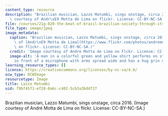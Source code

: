 ```yaml
---
content_type: resource
description: "Brazilian musician, Lazzo Matumbi, sings onstage, circa 2016. (Image\
  \ courtesy of Andr\xE9 Motta de Lima on flickr. License: CC-BY-NC-SA.)"
file: /courses/21g-820-the-beat-of-brazil-brazilian-society-through-its-music-fall-2016/f9bf45f1ef280a6cc4025cb3a3bddf27_21G-820f16.jpg
file_type: image/jpeg
image_metadata:
  caption: "Brazilian musician, Lazzo Matumbi, sings onstage, circa 2016. (Image courtesy\
    \ of [Andr\xE9 Motta de Lima](https://www.flickr.com/photos/andremottadelima/25359050736/in/photolist-ECTLhG-qYjDye-ipWDBK-ipVL8p-imQHyK-gvyMws-ipVk6v-ipVEHK-8oTtmb-ipVSRy-aMhDen-5oHP5X-ipV3BZ-5qDzw3-5dbuvd-aMhDn6-6mEafG-5pFQLd-8p9Gix-5pJno8-9ZJyuV-5onXXM-68WVXL-5qsyaK-5quYVC-dzm1JK-5pJpUH-73JxRt-5pBAjP-5opB6X-5opXfx-a3MCHN-5opCrT-5qDA5A-5osXZb-9ZMoYQ-5otXCG-5qAxzB-5qqBuF-5aPUc9-c2p3mY-c2p4mN-GVpUt7-c2p3LN-c2nWcJ-8nr6na-eZhUUN-drYSsD-c2nXeC-8nxxjq)\
    \ on flickr. License: CC-BY-NC-SA.)"
  credit: 'Image courtesy of Andre Motta de Lima on Flckr. License: CC-BY-NC-SA'
  image-alt: 'A man in a colorful green and yellow shirt performs on stage. He sits
    in front of a microphone with arms spread wide and has a hug grin on his face. '
learning_resource_types: []
license: https://creativecommons.org/licenses/by-nc-sa/4.0/
ocw_type: OCWImage
resourcetype: Image
title: Lazzo Matumbi
uid: f9bf45f1-ef28-0a6c-c402-5cb3a3bddf27
---
```

Brazilian musician, Lazzo Matumbi, sings onstage, circa 2016. (Image courtesy of André Motta de Lima on flickr. License: CC-BY-NC-SA.)